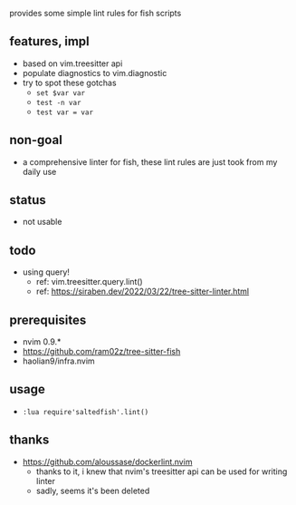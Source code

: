 provides some simple lint rules for fish scripts

## features, impl
* based on vim.treesitter api
* populate diagnostics to vim.diagnostic
* try to spot these gotchas
    * `set $var var`
    * `test -n var`
    * `test var = var`

## non-goal
* a comprehensive linter for fish, these lint rules are just took from my daily use

## status
* not usable

## todo
* using query!
    * ref: vim.treesitter.query.lint()
    * ref: https://siraben.dev/2022/03/22/tree-sitter-linter.html


## prerequisites
* nvim 0.9.*
* https://github.com/ram02z/tree-sitter-fish
* haolian9/infra.nvim

## usage
* `:lua require'saltedfish'.lint()`

## thanks
* https://github.com/aloussase/dockerlint.nvim
    * thanks to it, i knew that nvim's treesitter api can be used for writing linter
    * sadly, seems it's been deleted
